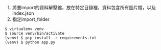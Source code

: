 1. 將要import的資料解壓縮，放在特定目錄裡，資料包含所有圖片檔，以及index.json
2. 指定import_folder

```
$ virtualenv venv
$ source venv/bin/activate
(venv) $ pip install -r requirements.txt
(venv) $ python app.py
```
